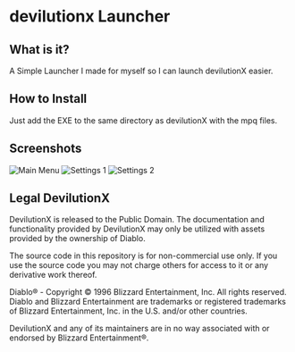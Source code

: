 # devilutionx Launcher
## What is it?
A Simple Launcher I made for myself so I can launch devilutionX easier.
## How to Install
Just add the EXE to the same directory as devilutionX with the mpq files.

## Screenshots
![Main Menu](https://hempton.us/ProjectX/main.png)
![Settings 1](https://hempton.us/ProjectX/Sett1.png)
![Settings 2](https://hempton.us/ProjectX/Sett2.png)

## Legal DevilutionX
DevilutionX is released to the Public Domain. The documentation and functionality provided by DevilutionX may only be utilized with assets provided by the ownership of Diablo.

The source code in this repository is for non-commercial use only. If you use the source code you may not charge others for access to it or any derivative work thereof.

Diablo® - Copyright © 1996 Blizzard Entertainment, Inc. All rights reserved. Diablo and Blizzard Entertainment are trademarks or registered trademarks of Blizzard Entertainment, Inc. in the U.S. and/or other countries.

DevilutionX and any of its maintainers are in no way associated with or endorsed by Blizzard Entertainment®.
